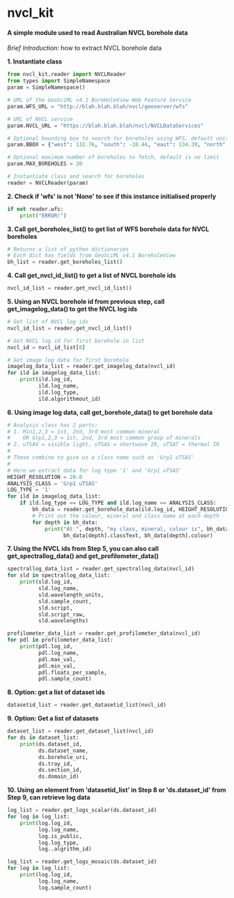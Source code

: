 # nvcl_kit

#### A simple module used to read Australian NVCL borehole data

*Brief Introduction:* how to extract NVCL borehole data

**1. Instantiate class**

```python
from nvcl_kit.reader import NVCLReader 
from types import SimpleNamespace
param = SimpleNamespace()

# URL of the GeoSciML v4.1 BoreHoleView Web Feature Service
param.WFS_URL = "http://blah.blah.blah/nvcl/geoserver/wfs"

# URL of NVCL service
param.NVCL_URL = "https://blah.blah.blah/nvcl/NVCLDataServices"

# Optional bounding box to search for boreholes using WFS, default units are EPSG:4283 degrees
param.BBOX = {"west": 132.76, "south": -28.44, "east": 134.39, "north": -26.87 }

# Optional maximum number of boreholes to fetch, default is no limit
param.MAX_BOREHOLES = 20

# Instantiate class and search for boreholes
reader = NVCLReader(param)
```

**2. Check if 'wfs' is not 'None' to see if this instance initialised properly**

```python
if not reader.wfs:
    print("ERROR!")
```

**3. Call get_boreholes_list() to get list of WFS borehole data for NVCL boreholes**

```python
# Returns a list of python dictionaries
# Each dict has fields from GeoSciML v4.1 BoreholeView
bh_list = reader.get_boreholes_list()
```

**4. Call get_nvcl_id_list() to get a list of NVCL borehole ids**

```python
nvcl_id_list = reader.get_nvcl_id_list()
```

**5. Using an NVCL borehole id from previous step, call get_imagelog_data()
     to get the NVCL log ids**

```python
# Get list of NVCL log ids
nvcl_id_list = reader.get_nvcl_id_list()

# Get NVCL log id for first borehole in list
nvcl_id = nvcl_id_list[0]

# Get image log data for first borehole
imagelog_data_list = reader.get_imagelog_data(nvcl_id)
for ild in imagelog_data_list:
    print(ild.log_id,
          ild.log_name,
          ild.log_type,
          ild.algorithmout_id)
```

**6. Using image log data, call get_borehole_data() to get borehole data**

```python
# Analysis class has 2 parts:
# 1. Min1,2,3 = 1st, 2nd, 3rd most common mineral
#    OR Grp1,2,3 = 1st, 2nd, 3rd most common group of minerals
# 2. uTSAV = visible light, uTSAS = shortwave IR, uTSAT = thermal IR
#
# These combine to give us a class name such as 'Grp1 uTSAS'
#
# Here we extract data for log type '1' and 'Grp1 uTSAS'
HEIGHT_RESOLUTION = 20.0
ANALYSIS_CLASS = 'Grp1 uTSAS'
LOG_TYPE = '1'
for ild in imagelog_data_list:
    if ild.log_type == LOG_TYPE and ild.log_name == ANALYSIS_CLASS:
        bh_data = reader.get_borehole_data(ild.log_id, HEIGHT_RESOLUTION, ANALYSIS_CLASS)
        # Print out the colour, mineral and class name at each depth
        for depth in bh_data:
            print("At ", depth, "my class, mineral, colour is", bh_data[depth].className,
                  bh_data[depth].classText, bh_data[depth].colour)
```

**7. Using the NVCL ids from Step 5, you can also call get_spectrallog_data() and get_profilometer_data()**

```python
spectrallog_data_list = reader.get_spectrallog_data(nvcl_id)
for sld in spectrallog_data_list:
    print(sld.log_id,
          sld.log_name,
          sld.wavelength_units,
          sld.sample_count,
          sld.script,
          sld.script_raw,
          sld.wavelengths)

profilometer_data_list = reader.get_profilometer_data(nvcl_id)
for pdl in profilometer_data_list:
    print(pdl.log_id,
          pdl.log_name,
          pdl.max_val,
          pdl.min_val,
          pdl.floats_per_sample,
          pdl.sample_count)
```

**8. Option: get a list of dataset ids**

```python
datasetid_list = reader.get_datasetid_list(nvcl_id)
```

**9. Option: Get a list of datasets**

```python
dataset_list = reader.get_dataset_list(nvcl_id)
for ds in dataset_list:
    print(ds.dataset_id,
          ds.dataset_name,
          ds.borehole_uri,
          ds.tray_id,
          ds.section_id,
          ds.domain_id)
```


**10. Using an element from 'datasetid_list' in Step 8 or 'ds.dataset_id' from Step 9, can retrieve log data**


``` python
log_list = reader.get_logs_scalar(ds.dataset_id)
for log in log_list:
    print(log.log_id,
          log.log_name,
          log.is_public,
          log.log_type,
          log..algrithm_id)
```


``` python
log_list = reader.get_logs_mosaic(ds.dataset_id)
for log in log_list:
    print(log.log_id,
          log.log_name,
          log.sample_count)
```
